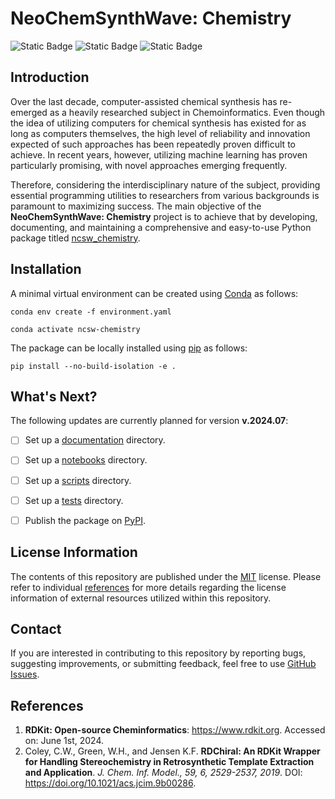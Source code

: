 # NeoChemSynthWave: Chemistry
![Static Badge](https://img.shields.io/badge/ncsw__chemistry-v.2024.06.1-%23E0457B?logo=github&style=flat)
![Static Badge](https://img.shields.io/badge/Institute%20of%20Science%20Tokyo-%231C3177?style=flat)
![Static Badge](https://img.shields.io/badge/Elix%2C%20Inc.-%235EB6B3?style=flat)


## Introduction
Over the last decade, computer-assisted chemical synthesis has re-emerged as a heavily researched subject in
Chemoinformatics. Even though the idea of utilizing computers for chemical synthesis has existed for as long as
computers themselves, the high level of reliability and innovation expected of such approaches has been repeatedly
proven difficult to achieve. In recent years, however, utilizing machine learning has proven particularly promising,
with novel approaches emerging frequently.

Therefore, considering the interdisciplinary nature of the subject, providing essential programming utilities to
researchers from various backgrounds is paramount to maximizing success. The main objective of the **NeoChemSynthWave:
Chemistry** project is to achieve that by developing, documenting, and maintaining a comprehensive and easy-to-use
Python package titled [ncsw_chemistry](/ncsw_chemistry).


## Installation
A minimal virtual environment can be created using [Conda](https://docs.conda.io/en/latest) as follows:

```shell
conda env create -f environment.yaml

conda activate ncsw-chemistry
```

The package can be locally installed using [pip](https://pip.pypa.io/en/stable) as follows:

```shell
pip install --no-build-isolation -e .
```


## What's Next?
The following updates are currently planned for version **v.2024.07**:

- [ ] Set up a [documentation](/documentation) directory.
- [ ] Set up a [notebooks](/notebooks) directory.
- [ ] Set up a [scripts](/scripts) directory.
- [ ] Set up a [tests](/tests) directory.
- [ ] Publish the package on [PyPI](https://pypi.org).


## License Information
The contents of this repository are published under the [MIT](/LICENSE) license. Please refer to individual
[references](#references) for more details regarding the license information of external resources utilized within this 
repository.


## Contact
If you are interested in contributing to this repository by reporting bugs, suggesting improvements, or submitting
feedback, feel free to use [GitHub Issues](https://github.com/neo-chem-synth-wave/ncsw-chemistry/issues).


## References
1. **RDKit: Open-source Cheminformatics**: https://www.rdkit.org. Accessed on: June 1st, 2024.
2. Coley, C.W., Green, W.H., and Jensen K.F. **RDChiral: An RDKit Wrapper for Handling Stereochemistry in 
   Retrosynthetic Template Extraction and Application**. _J. Chem. Inf. Model., 59, 6, 2529-2537, 2019_. DOI:
   https://doi.org/10.1021/acs.jcim.9b00286.
